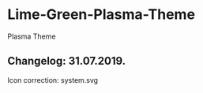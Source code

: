 # Lime-Green-Plasma-Theme
Plasma Theme

Changelog: 31.07.2019.
----------------------

Icon correction: system.svg
